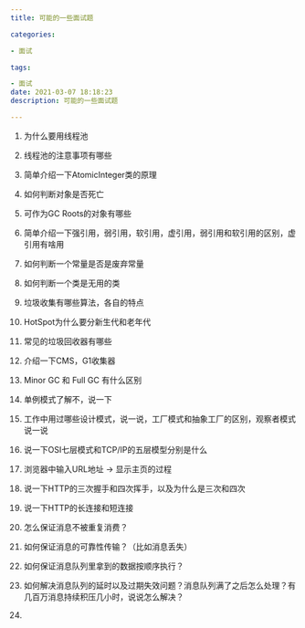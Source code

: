 ```yaml
---
title: 可能的一些面试题

categories: 

- 面试

tags: 

- 面试
date: 2021-03-07 18:18:23
description: 可能的一些面试题

---
```


1. 为什么要用线程池

2. 线程池的注意事项有哪些

3. 简单介绍一下AtomicInteger类的原理

4. 如何判断对象是否死亡

5. 可作为GC Roots的对象有哪些

6. 简单介绍一下强引用，弱引用，软引用，虚引用，弱引用和软引用的区别，虚引用有啥用

7. 如何判断一个常量是否是废弃常量

8. 如何判断一个类是无用的类

9. 垃圾收集有哪些算法，各自的特点

10. HotSpot为什么要分新生代和老年代

11. 常见的垃圾回收器有哪些

12. 介绍一下CMS，G1收集器

13. Minor GC  和 Full GC 有什么区别

14. 单例模式了解不，说一下

15. 工作中用过哪些设计模式，说一说，工厂模式和抽象工厂的区别，观察者模式说一说

16. 说一下OSI七层模式和TCP/IP的五层模型分别是什么

17. 浏览器中输入URL地址 -> 显示主页的过程

18. 说一下HTTP的三次握手和四次挥手，以及为什么是三次和四次

19. 说一下HTTP的长连接和短连接

20. 怎么保证消息不被重复消费？

21. 如何保证消息的可靠性传输？（比如消息丢失）

22. 如何保证消息队列里拿到的数据按顺序执行？

23. 如何解决消息队列的延时以及过期失效问题？消息队列满了之后怎么处理？有几百万消息持续积压几小时，说说怎么解决？

24. 